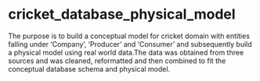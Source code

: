 # cricket_database_physical_model
The purpose is to build a conceptual model for cricket domain with entities falling under ‘Company’, ‘Producer’ and ‘Consumer’ and subsequently build a physical model using real world data.The data was obtained from three sources and was cleaned, reformatted and then combined to fit the conceptual database schema and physical model.
